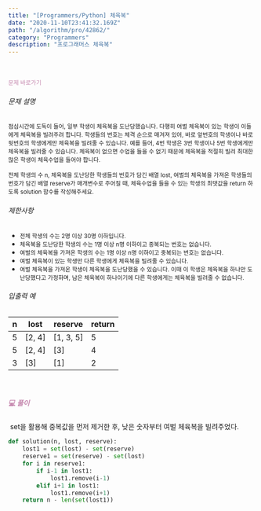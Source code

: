 ```yaml
---
title: "[Programmers/Python] 체육복"
date: "2020-11-10T23:41:32.169Z"
path: "/algorithm/pro/42862/"
category: "Programmers"
description: "프로그래머스 체육복"
---
```


<br />

<a href="https://programmers.co.kr/learn/courses/30/lessons/42862" style="color:#C587AE;text-decoration:none;"><small>문제 바로가기</small></a>

###### 문제 설명

<small> 점심시간에 도둑이 들어, 일부 학생이 체육복을 도난당했습니다. 다행히 여벌 체육복이 있는 학생이 이들에게 체육복을 빌려주려 합니다. 학생들의 번호는 체격 순으로 매겨져 있어, 바로 앞번호의 학생이나 바로 뒷번호의 학생에게만 체육복을 빌려줄 수 있습니다. 예를 들어, 4번 학생은 3번 학생이나 5번 학생에게만 체육복을 빌려줄 수 있습니다. 체육복이 없으면 수업을 들을 수 없기 때문에 체육복을 적절히 빌려 최대한 많은 학생이 체육수업을 들어야 합니다.</small>

<small> 전체 학생의 수 n, 체육복을 도난당한 학생들의 번호가 담긴 배열 lost, 여벌의 체육복을 가져온 학생들의 번호가 담긴 배열 reserve가 매개변수로 주어질 때, 체육수업을 들을 수 있는 학생의 최댓값을 return 하도록 solution 함수를 작성해주세요.</small>



###### 제한사항

- <small> 전체 학생의 수는 2명 이상 30명 이하입니다.</small>
- <small> 체육복을 도난당한 학생의 수는 1명 이상 n명 이하이고 중복되는 번호는 없습니다.</small>
- <small> 여벌의 체육복을 가져온 학생의 수는 1명 이상 n명 이하이고 중복되는 번호는 없습니다.</small>
- <small> 여벌 체육복이 있는 학생만 다른 학생에게 체육복을 빌려줄 수 있습니다.</small>
- <small> 여벌 체육복을 가져온 학생이 체육복을 도난당했을 수 있습니다. 이때 이 학생은 체육복을 하나만 도난당했다고 가정하며, 남은 체육복이 하나이기에 다른 학생에게는 체육복을 빌려줄 수 없습니다.</small>

###### 입출력 예

| n    | lost   | reserve   | return |
| ---- | ------ | --------- | ------ |
| 5    | [2, 4] | [1, 3, 5] | 5      |
| 5    | [2, 4] | [3]       | 4      |
| 3    | [3]    | [1]       | 2      |

<br />

##### <h5 style="color:#C587AE;">💻 풀이</h5>

​	set을 활용해 중복값을 먼저 제거한 후, 낮은 숫자부터 여벌 체육복을 빌려주었다.

```python
def solution(n, lost, reserve):
    lost1 = set(lost) - set(reserve)
    reserve1 = set(reserve) - set(lost)
    for i in reserve1:
        if i-1 in lost1:
            lost1.remove(i-1)
        elif i+1 in lost1:
            lost1.remove(i+1)
    return n - len(set(lost1))
```

<br />